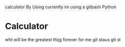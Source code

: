 calculator By Using currently im using a gitbash Python 

# Calculator
wht will be the greatest thijg forever for me git staus git st